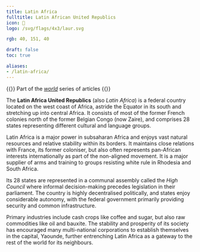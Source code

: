 ```yaml
---
title: Latin Africa
fulltitle: Latin African United Republics
icon: 🐘
logo: /svg/flags/4x3/laur.svg

rgb: 40, 151, 40

draft: false
toc: true

aliases:
- /latin-africa/
---
```

{{<note series>}}
 Part of the *[world](/world/)* series of articles
{{</note>}}

The **<span class="fi fi-laur"></span> Latin Africa United Republics** (also *Latin Africa*) is a federal country located on the west coast of Africa, astride the Equator in its south and stretching up into central Africa. It consists of most of the former French colonies north of the former Belgian Congo (now Zaire), and comprises 28 states representing different cultural and language groups.

Latin Africa is a major power in subsaharan Africa and enjoys vast natural resources and relative stability within its borders. It maintains close relations with France, its former coloniser, but also often represents pan-African interests internationally as part of the non-aligned movement. It is a major supplier of arms and training to groups resisting white rule in Rhodesia and South Africa.

Its 28 states are represented in a communal assembly called the *High Council* where informal decision-making precedes legislation in their parliament. The country is highly decentralised politically, and states enjoy considerable autonomy, with the federal government primarily providing security and common infrastructure.

Primary industries include cash crops like coffee and sugar, but also raw commodities like oil and bauxite. The stability and prosperity of its society has encouraged many multi-national corporations to establish themselves in the capital, Yaounde, further entrenching Latin Africa as a gateway to the rest of the world for its neighbours.
